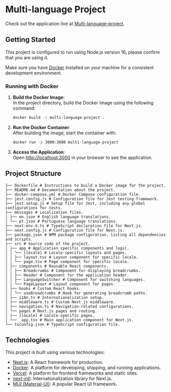 # Multi-language Project

Check out the application live at [Multi-language-project](https://multi-language-project.vercel.app/).

## Getting Started

This project is configured to run using Node.js version 16, please confirm that you are using it.

Make sure you have [Docker](https://www.docker.com/get-started) installed on your machine for a consistent development environment.

### Running with Docker

1. **Build the Docker Image**:  
   In the project directory, build the Docker image using the following command:

   ```bash
   docker build -t multi-language-project .
   ```

2. **Run the Docker Container**:  
   After building the image, start the container with:

   ```bash
   docker run -p 3000:3000 multi-language-project
   ```

3. **Access the Application**:  
   Open [http://localhost:3000](http://localhost:3000) in your browser to see the application.

## Project Structure

```shell
├── Dockerfile # Instructions to build a Docker image for the project.
├── README.md # Documentation about the project.
├── docker-compose.yml # Docker Compose configuration file.
├── jest.config.js # Configuration file for Jest testing framework.
├── jest.setup.js # Setup file for Jest, including any global configurations for tests.
├── messages # Localization files.
│ ├── en.json # English language translations.
│ └── pt.json # Portuguese language translations.
├── next-env.d.ts # TypeScript declaration file for Next.js.
├── next.config.js # Configuration file for Next.js.
├── package.json # NPM package configuration, listing all dependencies and scripts.
├── src # Source code of the project.
│ ├── app # Application specific components and logic.
│ │ └── [locale] # Locale-specific layouts and pages.
│ │ ├── layout.tsx # Layout component for specific locale.
│ │ └── page.tsx # Page component for specific locale.
│ ├── components # Reusable React components.
│ │ ├── Breadcrumbs # Component for displaying breadcrumbs.
│ │ ├── Header # Component for the application header.
│ │ ├── LanguageSwitcher # Component for switching languages.
│ │ └── PageLayout # Layout component for pages.
│ ├── hooks # Custom React hooks.
│ │ └── useBreadcrumbs # Hook for generating breadcrumb paths.
│ ├── i18n.ts # Internationalization setup.
│ ├── middleware.ts # Custom Next.js middleware.
│ ├── navigation.ts # Navigation-related configurations.
│ └── pages # Next.js pages and routing.
│ ├── [locale] # Locale-specific pages.
│ └── _app.tsx # Main application component for Next.js.
└── tsconfig.json # TypeScript configuration file.
```

## Technologies

This project is built using various technologies:

- [Next.js](https://nextjs.org/): A React framework for production.
- [Docker](https://www.docker.com/): A platform for developing, shipping, and running applications.
- [Vercel](https://vercel.com/): A platform for frontend frameworks and static sites.
- [next-intl](https://github.com/amannn/next-intl): Internationalization library for Next.js.
- [MUI (Material-UI)](https://mui.com/): A popular React UI framework.
